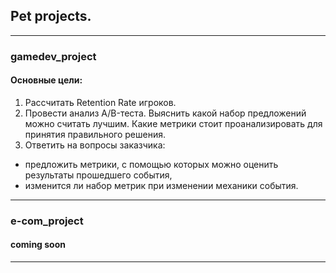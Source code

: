 ## Pet projects.

---

### gamedev_project

#### Основные цели:
1. Рассчитать Retention Rate игроков.
2. Провести анализ A/B-теста. Выяснить какой набор предложений можно считать лучшим. Какие метрики стоит проанализировать для принятия правильного решения.
3. Ответить на вопросы заказчика:
- предложить метрики, с помощью которых можно оценить результаты прошедшего события,
- изменится ли набор метрик при изменении механики события.

---

### e-com_project

#### coming soon

---
